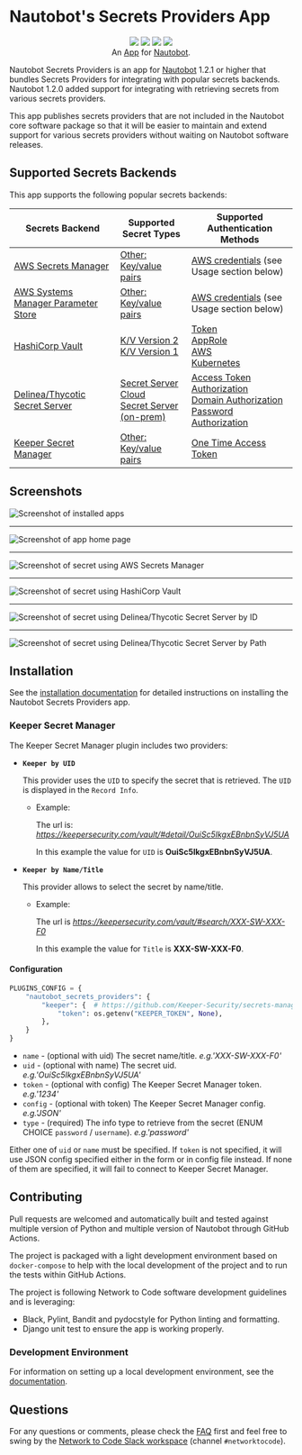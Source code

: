 # Nautobot's Secrets Providers App

<p align="center">
  <a href="https://github.com/nautobot/nautobot-app-secrets-providers/actions"><img src="https://github.com/nautobot/nautobot-app-secrets-providers/actions/workflows/ci.yml/badge.svg?branch=main"></a>
  <a href="https://docs.nautobot.com/projects/secrets-providers/en/latest/"><img src="https://readthedocs.org/projects/nautobot-plugin-secrets-providers/badge/"></a>
  <a href="https://pypi.org/project/nautobot-secrets-providers/"><img src="https://img.shields.io/pypi/v/nautobot-secrets-providers"></a>
  <a href="https://pypi.org/project/nautobot-secrets-providers/"><img src="https://img.shields.io/pypi/dm/nautobot-secrets-providers"></a>
  <br>
  An <a href="https://www.networktocode.com/nautobot/apps/">App</a> for <a href="https://nautobot.com/">Nautobot</a>.
</p>

Nautobot Secrets Providers is an app for [Nautobot](https://github.com/nautobot/nautobot) 1.2.1 or higher that bundles Secrets Providers for integrating with popular secrets backends. Nautobot 1.2.0 added support for integrating with retrieving secrets from various secrets providers.

This app publishes secrets providers that are not included in the Nautobot core software package so that it will be easier to maintain and extend support for various secrets providers without waiting on Nautobot software releases.

## Supported Secrets Backends

This app supports the following popular secrets backends:

| Secrets Backend                                              | Supported Secret Types                                       | Supported Authentication Methods                             |
| ------------------------------------------------------------ | ------------------------------------------------------------ | ------------------------------------------------------------ |
| [AWS Secrets Manager](https://aws.amazon.com/secrets-manager/) | [Other: Key/value pairs](https://docs.aws.amazon.com/secretsmanager/latest/userguide/manage_create-basic-secret.html) | [AWS credentials](https://docs.aws.amazon.com/general/latest/gr/aws-sec-cred-types.html) (see Usage section below) |
| [AWS Systems Manager Parameter Store](https://aws.amazon.com/secrets-manager/) | [Other: Key/value pairs](https://docs.aws.amazon.com/systems-manager/latest/userguide/systems-manager-parameter-store.html) | [AWS credentials](https://docs.aws.amazon.com/general/latest/gr/aws-sec-cred-types.html) (see Usage section below) |
| [HashiCorp Vault](https://www.vaultproject.io)               | [K/V Version 2](https://www.vaultproject.io/docs/secrets/kv/kv-v2)<br/>[K/V Version 1](https://developer.hashicorp.com/vault/docs/secrets/kv/kv-v1) | [Token](https://www.vaultproject.io/docs/auth/token)<br/>[AppRole](https://www.vaultproject.io/docs/auth/approle)<br/>[AWS](https://www.vaultproject.io/docs/auth/aws)<br/>[Kubernetes](https://www.vaultproject.io/docs/auth/kubernetes)         |
| [Delinea/Thycotic Secret Server](https://delinea.com/products/secret-server)               | [Secret Server Cloud](https://github.com/DelineaXPM/python-tss-sdk#secret-server-cloud)<br/>[Secret Server (on-prem)](https://github.com/DelineaXPM/python-tss-sdk#initializing-secretserver)| [Access Token Authorization](https://github.com/DelineaXPM/python-tss-sdk#access-token-authorization)<br/>[Domain Authorization](https://github.com/DelineaXPM/python-tss-sdk#domain-authorization)<br/>[Password Authorization](https://github.com/DelineaXPM/python-tss-sdk#password-authorization)<br/>         |
| [Keeper Secret Manager](https://docs.keeper.io/secrets-manager/secrets-manager/quick-start-guide)               | [Other: Key/value pairs](https://docs.keeper.io/secrets-manager/secrets-manager/developer-sdk-library/python-sdk#retrieve-secrets)| [One Time Access Token](https://docs.keeper.io/secrets-manager/secrets-manager/about/one-time-token)        |

## Screenshots

![Screenshot of installed apps](https://raw.githubusercontent.com/nautobot/nautobot-app-secrets-providers/develop/docs/images/screenshot01.png "App landing page")

---

![Screenshot of app home page](https://raw.githubusercontent.com/nautobot/nautobot-app-secrets-providers/develop/docs/images/screenshot02.png "App Home page")

---

![Screenshot of secret using AWS Secrets Manager](https://raw.githubusercontent.com/nautobot/nautobot-app-secrets-providers/develop/docs/images/screenshot03.png "Secret using AWS Secrets Manager")

---

![Screenshot of secret using HashiCorp Vault](https://raw.githubusercontent.com/nautobot/nautobot-app-secrets-providers/develop/docs/images/screenshot04.png "Secret using HashiCorp Vault")

---

![Screenshot of secret using Delinea/Thycotic Secret Server by ID](https://raw.githubusercontent.com/nautobot/nautobot-app-secrets-providers/develop/docs/images/screenshot05.png "Secret using Thycotic Secret Server by ID")

---

![Screenshot of secret using Delinea/Thycotic Secret Server by Path](https://raw.githubusercontent.com/nautobot/nautobot-app-secrets-providers/develop/docs/images/screenshot06.png "Secret using Thycotic Secret Server by Path")

## Installation

See the [installation documentation](https://docs.nautobot.com/projects/secrets-providers/en/latest/admin/install/) for detailed instructions on installing the Nautobot Secrets Providers app.

### Keeper Secret Manager

The Keeper Secret Manager plugin includes two providers:

- **`Keeper by UID`**

    This provider uses the `UID` to specify the secret that is retrieved. The `UID` is displayed in the `Record Info`.

    - Example:

        The url is: _https://keepersecurity.com/vault/#detail/OuiSc5IkgxEBnbnSyVJ5UA_

        In this example the value for `UID` is **OuiSc5IkgxEBnbnSyVJ5UA**.

- **`Keeper by Name/Title`**

    This provider allows to select the secret by name/title.

    - Example:

        The url is _https://keepersecurity.com/vault/#search/XXX-SW-XXX-F0_

        In this example the value for `Title` is **XXX-SW-XXX-F0**.

#### Configuration

```python
PLUGINS_CONFIG = {
    "nautobot_secrets_providers": {
        "keeper": {  # https://github.com/Keeper-Security/secrets-manager/tree/master/sdk/python
            "token": os.getenv("KEEPER_TOKEN", None),
        },
    }
}
```
- `name` - (optional with uid) The secret name/title. _e.g.'XXX-SW-XXX-F0'_
- `uid` - (optional with name) The secret uid. _e.g.'OuiSc5IkgxEBnbnSyVJ5UA'_
- `token` - (optional with config) The Keeper Secret Manager token. _e.g.'1234'_
- `config` - (optional with token) The Keeper Secret Manager config. _e.g.'JSON'_
- `type` - (required) The info type to retrieve from the secret (ENUM CHOICE `password` / `username`). _e.g.'password'_

Either one of `uid` or `name` must be specified. If `token` is not specified, it will use JSON config specified either in the form or in config file instead. If none of them are specified, it will fail to connect to Keeper Secret Manager.

## Contributing

Pull requests are welcomed and automatically built and tested against multiple version of Python and multiple version of Nautobot through GitHub Actions.

The project is packaged with a light development environment based on `docker-compose` to help with the local development of the project and to run the tests within GitHub Actions.

The project is following Network to Code software development guidelines and is leveraging:

- Black, Pylint, Bandit and pydocstyle for Python linting and formatting.
- Django unit test to ensure the app is working properly.

### Development Environment

For information on setting up a local development environment, see the [documentation](https://docs.nautobot.com/projects/secrets-providers/en/latest/dev/dev_environment/).

## Questions

For any questions or comments, please check the [FAQ](FAQ.md) first and feel free to swing by the [Network to Code Slack workspace](https://networktocode.slack.com/) (channel `#networktocode`).
